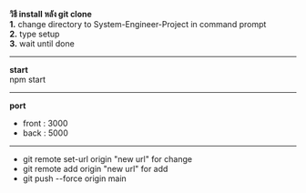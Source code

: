 **วิธี install หลัง git clone**  
**1.** change directory to System-Engineer-Project in command prompt  
**2.** type setup  
**3.** wait until done  

---

**start**  
npm start  

---

**port**

- front : 3000  
- back : 5000  

---

- git remote set-url origin "new url" for change  
- git remote add origin "new url" for add  
- git push --force origin main  
 
